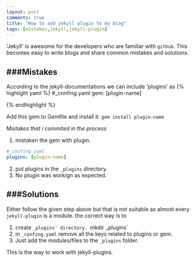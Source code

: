 ```yaml
---
layout: post
comments: true
title: "How to add jekyll plugin to my blog"
tags: [mistakes,jekyll,jekyll-plugin]
---
```

'Jekyll' is awesome for the developers who are familiar with `github`. This becomes easy to write blogs and share common mistakes and solutions.


###Mistakes
---
According to the jekyll-documentations we can include 'plugins' as 
{% highlight yaml %}
	#_confing.yaml 
	gem: [plugin-name]

{% endhighlight %}

Add this gem to Gemfile and install it.
`gem install plugin-name`


_Mistakes that i commited in the process_
1. mistaken the gem with plugin. 

```yaml
#_confing.yaml
plugins: [plugin-name] 
```
2. put plugins in the `_plugins` directory.
3. No plugin was workign as expected.

###Solutions
---
Either follow the given step above but that is not suitable as almost every `jekyll-plugin` is 
a module.
the correct way is to 
1. create `_plugins' directory.
	`mkdir _plugins`
2. in `_confing.yaml` remove all the keys related to plugins or gem.
3. Just add the modules/files to the `_plugins` folder.

This is the way to work with jekyll-plugins.



